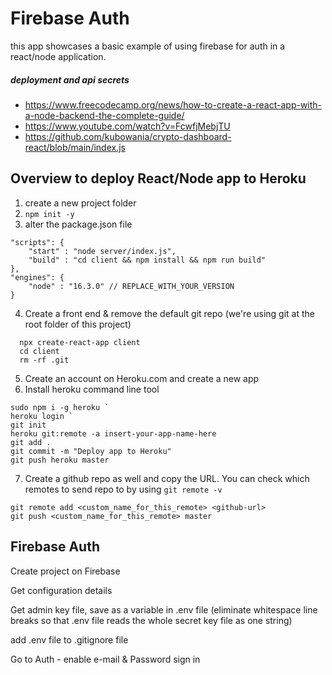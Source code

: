 # Firebase Auth

this app showcases a basic example of using firebase for auth in a react/node application.

##### deployment and api secrets
* https://www.freecodecamp.org/news/how-to-create-a-react-app-with-a-node-backend-the-complete-guide/
* https://www.youtube.com/watch?v=FcwfjMebjTU
* https://github.com/kubowania/crypto-dashboard-react/blob/main/index.js


## Overview to deploy React/Node app to Heroku

1. create a new project folder
2. `npm init -y`
3. alter the package.json file
```
"scripts": {
	"start" : "node server/index.js",
	"build" : "cd client && npm install && npm run build"
},
"engines": {
	"node" : "16.3.0" // REPLACE_WITH_YOUR_VERSION
}
```
4. Create a front end & remove the default git repo (we're using git at the root folder of this project)
```
  npx create-react-app client
  cd client
  rm -rf .git
```
5. Create an account on Heroku.com and create a new app
6. Install heroku command line tool
```
sudo npm i -g heroku `
heroku login `
git init
heroku git:remote -a insert-your-app-name-here
git add .
git commit -m "Deploy app to Heroku"
git push heroku master
```
7. Create a github repo as well and copy the URL. You can check which remotes to send repo to by using `git remote -v `
```
git remote add <custom_name_for_this_remote> <github-url>
git push <custom_name_for_this_remote> master 
```

## Firebase Auth

Create project on Firebase

Get configuration details

Get admin key file, save as a variable in .env file (eliminate whitespace line breaks so that
.env file reads the whole secret key file as one string)

add .env file to .gitignore file

Go to Auth - enable e-mail & Password sign in